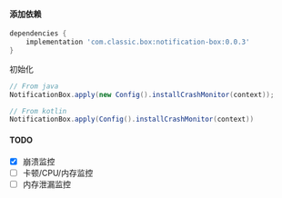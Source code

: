 
#### 添加依赖

```gradle
dependencies {
    implementation 'com.classic.box:notification-box:0.0.3'
}
```

初始化
```gradle
// From java
NotificationBox.apply(new Config().installCrashMonitor(context));

// From kotlin
NotificationBox.apply(Config().installCrashMonitor(context))
```

#### TODO

- [x] 崩溃监控
- [ ] 卡顿/CPU/内存监控
- [ ] 内存泄漏监控
